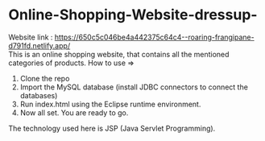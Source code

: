 # Online-Shopping-Website-dressup-
Website link : https://650c5c046be4a442375c64c4--roaring-frangipane-d791fd.netlify.app/<br>
This is an online shopping website, that contains all the mentioned categories of products. 
How to use =>
1. Clone the repo
2. Import the MySQL database (install JDBC connectors to connect the databases)
3. Run index.html using the Eclipse runtime environment.
4. Now all set. You are ready to go.

The technology used here is JSP (Java Servlet Programming).

